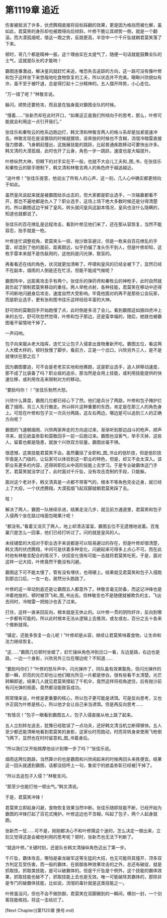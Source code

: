 # 第1119章 追近

伤害被抵消了许多，伏虎腾翔直接将目标踩翻的效果，更是因为格挡而被化解，虽如此，君莫笑的身形却也被蹬得向后倾斜，叶修干脆让其顺势一倒，就是一个翻滚。而大漠孤烟呢，借这一蹬之势，反跳更高，半空中一个千斤坠就朝君莫笑落了下来。

顿时，哥几个都是精神一振，这个理由实在太提气了，随便一句话就能鼓舞全队的士气，这就是队长的才能呐！

霸图连番激战，解决皇风就赶忙来追，唯恐失去追踪的方向，这一路可没有像叶修和包子这样坐下来悠哉地吃食物恢复的工夫，所以状态并不完美。眼瞅兴欣貌似有诈，虽不至于被吓退，总是得打起十二分精神的。五人摆开阵势，小心走位。

“万一错了呢？”林敬言说。

躲闪，顺势还要抢攻，而且是在独身面对霸图全队的时候。

“慢着……”张新杰却在此时开口，“如果这正是我们所倾向于的思考，那么，叶修可能就会利用这一点引开我们。”

张佳乐和秦牧云的枪系边跑边打，韩文清和林敬言两人的格斗系却是加紧提速冲去。林敬言现在是该猥琐的时候就猥琐，该奔放的时候也不含糊，流氓冷暗雷直接强力膝袭，飞身朝前撞出，这施展技能的跳跃，比起普通疾跑移动可要快出许多。韩文清的大漠孤烟，此时也开了云身，角色一步一跳跃，速度也是大幅提升。

叶修纵然大神，但眼下的对手实在不一般，也就不大会儿工夫和_图_书，在张佳乐和秦牧云的联手限制下，韩文清和林敬言两人的角色终于越追越近。

“追叶修！”张佳乐提意，他说出了所有人的心声，这一刻，几人心中确实都更倾向于如此。

虽然皇风说起来就是被霸图给杀出去的，但大家都是职业选手，一次输赢都看不开，那岂不遍地都是仇人了？职业选手，这场上场下绝大多数时候还是分得清楚的。所以霸图这边干掉了皇风，转头就问皇风这副本情况，皇风也没什么隐瞒的，知道也就都说了。

张佳乐的百花缭乱是远程攻击，看到叶修见他们来了，还在那从容恢复，当然不能容忍，抬手就是一枪。

叶修连忙调整视角，君莫笑头一扭，抛沙致盲避过，但是一枚来自百花缭乱的手雷，却混到了他的面前，距离颇远，似乎扔偏了准头伤不到人，但是叶修却知，这枚手雷本来就不是伤敌用的，这他妈是闪光弹，致盲的。

再看看还在线的角色，状况就更加清晰了。呼啸和皇风的已经全被下了，显然已经不在副本，烟雨的人倒是还在忙活，但能不能成气候呢？

霸图阵中，远距离攻击手有两个。张佳乐的弹药师和秦牧云的神枪手，此时自然就肩负起了限制君莫笑移动的重任。两人举枪点射，各种技能，君莫笑在移动中还得不间断地闪避身后攻击，速度自然大受影响。毕竟他面对的再不是那些公会玩家，而是职业选手，更有张和图书佳乐这样经验丰富的大神。

舒可欣的莫敢回手开始跑慢了点，此时倒是多活了会儿。看到霸图这如狼四虎冲上来的五位，舒可欣忽然觉得，叶修和包子那边，还是蛮幸福的，随后，她就也被霸图毫不留情地干掉了。

一声闷响。

包子向来服从老大指挥，连忙又让包子入侵拿出食物重新开吃。霸图五位，看这两人大模大样的，顿时放慢了脚步。看前方，正是一个岔口，兴欣另外三人，是不是就埋伏在那之后？

因为霸图要追，可不会是老老实实地和他赛跑，这是职业选手，追人拼移动速度，那不成了比装备了吗？职业级的追杀，那当然是会用上技能，或利用技能提供的快速位移，或利用攻击来限制对方的移动。

“要脸吗你！！”张佳乐勃然大怒。

兴欣什么算盘，霸图几位都已经心下了然。他们是兵分了两路，叶修和包子掩护拦截了烟雨，另三人先行撤走。所以碎片这种重要的东西，肯定是在那三人的角色身上。可现在叶修和包子又一次兵分两路，这左右两边，哪边是可以追到三人的正确方向呢？

霸图的飞速朝烟雨、兴欣两家奔走的方向追过来，渐渐听到那边战斗的枪声，顺声寻来，就见欲盖弥彰和莫敢回手一前一后跑过来。霸图也没客气，举手灭掉，这些人，留着也都是隐患，就放个兴欣双方较量，霸图丝毫不惧。

很遗憾，这类技能君莫笑不会。虽然囊括了全职和_图_书业的低阶技，但是低阶技毕竟是入门级的，让玩家可以体验到这一职业的特色，但是，却又不会太深入。该职业系更多的内容，还得转职后从中高阶技能上去学习。于是专业破霸体这门手艺，君莫笑就没学过了，此时面对千斤坠，没有攻击克制的手段，只能躲。

面对这个老对手，韩文清真是一点都不带客气的，根本不等角色完全近身，就已经上了大招，一个伏虎腾翔，大漠孤烟飞起双脚就朝君莫笑踩了去。

哐！

解决了两人，霸图一队继续杀进，结果走没几步，就见前方通道里，君莫笑和包子入侵两个坐在路过啃面包喝果汁呢！

“都没有。”看着又消灭了两人，地上却清洁溜溜，霸图五位不无遗憾地说着。百鬼巢穴是怎么一回事，他们已经打听过了。问的就是皇风的人。

未经铺垫的大招对于职业选手来说都是可以轻易避过的存在，但是叶修却很清楚，韩文清的伏虎腾翔，中间可是伏着多种变化，闪避起来可得多上点心不可。而在此时他有林敬言配合的情况下，伏招变化很有可能一击就将君莫笑吃死，于是，面对这样一记大招，叶修竟然干脆没有闪避。

霸图这下可不能太慢了，管有没有埋伏，也得硬上。结果就见君莫笑和包子入侵跑到那岔口后，一左一右，居然分头跑路了。

叶修的这一举动到底还是让霸图五人都意外了。林敬言毫无防备，而这记冲锋也是冲着他放的，顿时被顶飞和_图_书出去。但林敬言也不是随便就被欺负的主，飞出去同时，冷暗雷一把抛沙也丢了过来。

打住，这样一直来回反向，根本就是无休止的。以叶修一贯的阴险奸诈，反向到哪一步都有可能的。所以此时根本无法从逻辑上去推测，或左或右，百分之五十各来个推断就得。

“镇定，还能多恢复一会儿呢！”叶修却是从容，继续让君莫笑啃着食物，让生命和法力继续恢复。

“这……”霸图几位顿时坐蜡了，赶忙操纵角色冲到岔口一看，左边是路，右边也是路，一边一个身影，兴欣另外三位在哪边呢？不知道……

“要脸吗你们？”叶修的怒斥声中，闪光弹炸了，同队虽有效果豁免，但闪光弹炸的那一瞬，炽亮的光芒却也让他们眼光所见一片都是惨白，很有些看不太清楚。光芒转瞬即逝，结果几人就见君莫笑撑起了千机伞，竟然这样将视角遮住，后有抛沙前有闪光弹的局面，竟然都没能致盲成功。

照常理来说，叶修是更重要的核心，所以包子更可能是诱饵。可是反向思考，又也许正因为叶修是核心，所以他才会让自己来当诱饵。但是再反向思考……

“有情况！”包子一眼看到霸图五人，包子入侵直接从地上跳了起来。

五人立刻转左追去，犹豫已经耽误了一点功夫，还好韩文清当机立断得够快。五人至少都还能清晰地看到君莫笑的身影，这家伙时而跑动，时而背转身来使用飞枪倒飞两下，显然也在时时留意和_图_书着身后。

“所以我们又开始揣摩他设计到哪一步了吗？”张佳乐说。

烟雨这两位跑路，当然算计的也是霸图和兴欣闹起来的时候再回头来拣便宜。结果这一回头就遇到霸图，话都没招呼上一句，鲁奕宁的欲盖弥彰已经被|干掉了。

“所以去追包子入侵？”林敬言问。

“那至少也能打他一顿出气。”韩文清说。

于是，君莫笑冲锋！

君莫笑立即起身闪避，食物恢复效果当然中断。张佳乐随即技能不断，已经开始为霸图的冲锋打起了百花式掩护。叶修这边也不含糊，叫起了包子，两个人起身就跑。

张新杰一怔……可不是，刚刚都决心不和叶修猜这个迷的，怎么决定一做出来，立刻又觉得这是会被他利用的思考呢？顿时，张新杰也无法下判断了。

“就追叶修。”关键时刻，还是队长韩文清操纵角色迈出了第一步。

千斤坠，霸体攻击，哪怕是豪龙破军这等生猛的大招，也无可能将其撞开，顶多双方判定互受伤害。而一般的霸体，在抵御各种效果攻击的之外，总还有破绽，就是抓取技。抓取类技能，是可以破霸体的。但是千斤坠是个例外，这个技能的霸体效果，抓取技能也破不了，抓取技能上去也是无效。唯一可能破除其霸体的，那除非是专门的破霸体技能，比如说，流氓的毒针就是这类技能之一。

叶修虽没闪，但也不会不做防御，君莫笑在双脚踢到的一瞬间，横剑一封，一个剑客技能格挡，将这一击给拦了。



[Next Chapter](第1120章 换号.md)